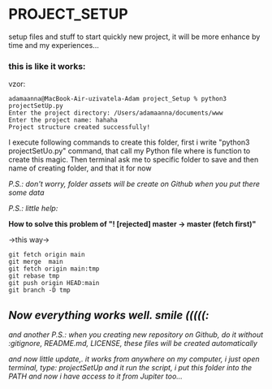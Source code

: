 # PROJECT_SETUP
setup files and stuff to start quickly new project, it will be more enhance by time and my experiences...

### this is like it works:  
vzor:  

```git
adamaanna@MacBook-Air-uzivatela-Adam project_Setup % python3 projectSetUp.py  
Enter the project directory: /Users/adamaanna/documents/www   
Enter the project name: hahaha    
Project structure created successfully!  
```

I execute following commands to create this folder, first i write "python3 projectSetUo.py" command, that call my Python file where is function to create this magic. Then terminal ask me to specific folder to save and then name of creating folder, and that it for now

*P.S.: don't worry, folder assets will be create on Github when you put there some data*


*P.S.: little help:*

**How to solve this problem of "! [rejected] master -> master (fetch first)"**

->this way->
```git   
git fetch origin main  
git merge  main  
git fetch origin main:tmp  
git rebase tmp  
git push origin HEAD:main  
git branch -D tmp  
```

## *Now everything works well. smile (((((:*  

*and another P.S.: when you creating new repository on Github, do it without :gitignore, README.md, LICENSE, these files will be created automatically*  

*and now little update,. it works from anywhere on my computer, i just open terminal, type: projectSetUp and it run the script, i put this folder into the PATH and now i have access to it from Jupiter too...*





